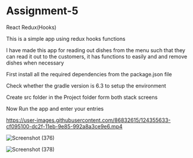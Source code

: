 # Assignment-5


React Redux(Hooks)

This is a simple app using redux hooks functions

I have made this app for reading out dishes from the menu such that they can read it out to the customers, it has functions to easily and and remove dishes when necessary

First install all the required dependencies from the package.json file

Check whether the gradle version is 6.3 to setup the environment

Create src folder in the Project folder form both stack screens

Now Run the app and enter your entries

https://user-images.githubusercontent.com/86832615/124355633-cf095100-dc2f-11eb-9e85-992a8a3ce9e6.mp4


![Screenshot (376)](https://user-images.githubusercontent.com/86832615/124356409-86539700-dc33-11eb-9df9-94a44318ce4d.png)


![Screenshot (378)](https://user-images.githubusercontent.com/86832615/124356475-c4e95180-dc33-11eb-818e-7048bf8706dd.png)
